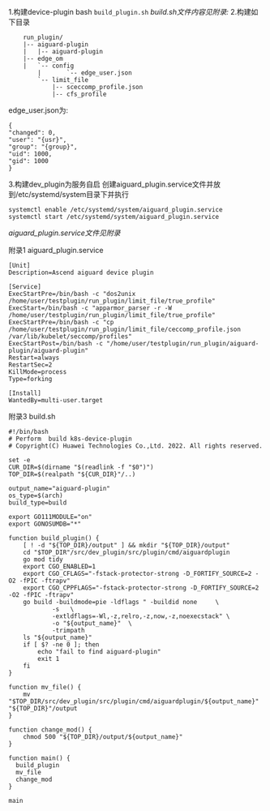 1.构建device-plugin bash `build_plugin.sh`
*build.sh文件内容见附录:*
2.构建如下目录

    
        run_plugin/
        |-- aiguard-plugin
        |   |-- aiguard-plugin
        |-- edge_om
        |   `-- config
            |       `-- edge_user.json
            `-- limit_file
                |-- sceccomp_profile.json
                |-- cfs_profile

edge_user.json为:

    {
    "changed": 0,
    "user": "{usr}",
    "group": "{group}",
    "uid": 1000,
    "gid": 1000
    }

3.构建dev_plugin为服务自启
创建aiguard_plugin.service文件并放到/etc/systemd/system目录下并执行

    systemctl enable /etc/systemd/system/aiguard_plugin.service
    systemctl start /etc/systemd/system/aiguard_plugin.service
*aiguard_plugin.service文件见附录*



附录1 aiguard_plugin.service

    [Unit]
    Description=Ascend aiguard device plugin
    
    [Service]
    ExecStartPre=/bin/bash -c "dos2unix /home/user/testplugin/run_plugin/limit_file/true_profile"
    ExecStart=/bin/bash -c "apparmor_parser -r -W /home/user/testplugin/run_plugin/limit_file/true_profile"
    ExecStartPre=/bin/bash -c "cp /home/user/testplugin/run_plugin/limit_file/ceccomp_profile.json /var/lib/kubelet/seccomp/profiles"
    ExecStartPost=/bin/bash -c "/home/user/testplugin/run_plugin/aiguard-plugin/aiguard-plugin"
    Restart=always
    RestartSec=2
    KillMode=process
    Type=forking
    
    [Install]
    WantedBy=multi-user.target 

附录3 build.sh

    #!/bin/bash
    # Perform  build k8s-device-plugin
    # Copyright(C) Huawei Technologies Co.,Ltd. 2022. All rights reserved.
    
    set -e
    CUR_DIR=$(dirname "$(readlink -f "$0")")
    TOP_DIR=$(realpath "${CUR_DIR}"/..)
    
    output_name="aiguard-plugin"
    os_type=$(arch)
    build_type=build
    
    export GO111MODULE="on"
    export GONOSUMDB="*"
    
    function build_plugin() {
        [ ! -d "${TOP_DIR}/output" ] && mkdir "${TOP_DIR}/output"
        cd "$TOP_DIR"/src/dev_plugin/src/plugin/cmd/aiguardplugin
        go mod tidy
        export CGO_ENABLED=1
        export CGO_CFLAGS="-fstack-protector-strong -D_FORTIFY_SOURCE=2 -O2 -fPIC -ftrapv"
        export CGO_CPPFLAGS="-fstack-protector-strong -D_FORTIFY_SOURCE=2 -O2 -fPIC -ftrapv"
        go build -buildmode=pie -ldflags " -buildid none     \
                -s   \
                -extldflags=-Wl,-z,relro,-z,now,-z,noexecstack" \
                -o "${output_name}"  \
                -trimpath
        ls "${output_name}"
        if [ $? -ne 0 ]; then
            echo "fail to find aiguard-plugin"
            exit 1
        fi
    }
    
    function mv_file() {
        mv "$TOP_DIR/src/dev_plugin/src/plugin/cmd/aiguardplugin/${output_name}"   "${TOP_DIR}"/output
    }
    
    function change_mod() {
        chmod 500 "${TOP_DIR}/output/${output_name}"
    }
    
    function main() {
      build_plugin
      mv_file
      change_mod
    }
    
    main
    
